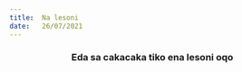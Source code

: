 ```yaml
---
title:  Na lesoni
date:   26/07/2021
---
```


### <center>Eda sa cakacaka tiko ena lesoni oqo</center>